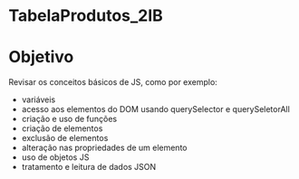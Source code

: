 # TabelaProdutos_2IB

# Objetivo
Revisar os conceitos básicos de JS, como por exemplo:
- variáveis
- acesso aos elementos do DOM usando querySelector e querySeletorAll
- criação e uso de funções
- criação de elementos
- exclusão de elementos
- alteração nas propriedades de um elemento
- uso de objetos JS
- tratamento e leitura de dados JSON
